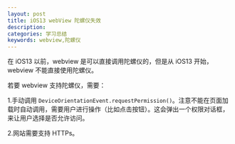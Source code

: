 ```yaml
---
layout: post
title: iOS13 webView 陀螺仪失效
description: 
categories: 学习总结
keywords: webview,陀螺仪
---
```


在 iOS13 以前，webview 是可以直接调用陀螺仪的，但是从 iOS13 开始，webview 不能直接使用陀螺仪。

若要 webview 支持陀螺仪，需要：

1.手动调用 `DeviceOrientationEvent.requestPermission()`。注意不能在页面加载时自动调用，需要用户进行操作（比如点击按钮）。这会弹出一个权限对话框，来让用户选择是否允许访问。

2.网站需要支持 HTTPs。